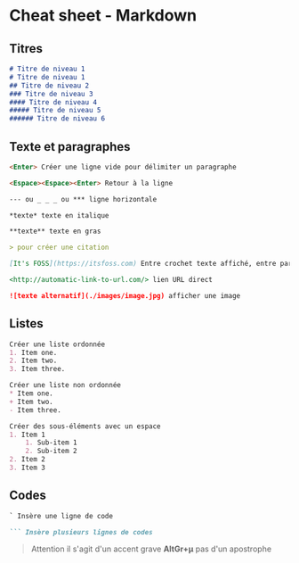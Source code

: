 # Cheat sheet - Markdown
## Titres

```markdown
# Titre de niveau 1
# Titre de niveau 1
## Titre de niveau 2
### Titre de niveau 3
#### Titre de niveau 4
##### Titre de niveau 5
###### Titre de niveau 6
```

## Texte et paragraphes

```markdown
<Enter> Créer une ligne vide pour délimiter un paragraphe

<Espace><Espace><Enter> Retour à la ligne

--- ou _ _ _ ou *** ligne horizontale

*texte* texte en italique

**texte** texte en gras

> pour créer une citation

[It's FOSS](https://itsfoss.com) Entre crochet texte affiché, entre parenthèses URL

<http://automatic-link-to-url.com/> lien URL direct

![texte alternatif](./images/image.jpg) afficher une image
```

## Listes

```markdown
Créer une liste ordonnée
1. Item one.
2. Item two.
3. Item three.

Créer une liste non ordonnée
* Item one.
+ Item two.
- Item three.

Créer des sous-éléments avec un espace
1. Item 1
    1. Sub-item 1
    2. Sub-item 2
2. Item 2
3. Item 3
```

## Codes
```markdown
` Insère une ligne de code

``` Insère plusieurs lignes de codes
```
>Attention il s'agit d'un accent grave **AltGr+µ** pas d'un apostrophe